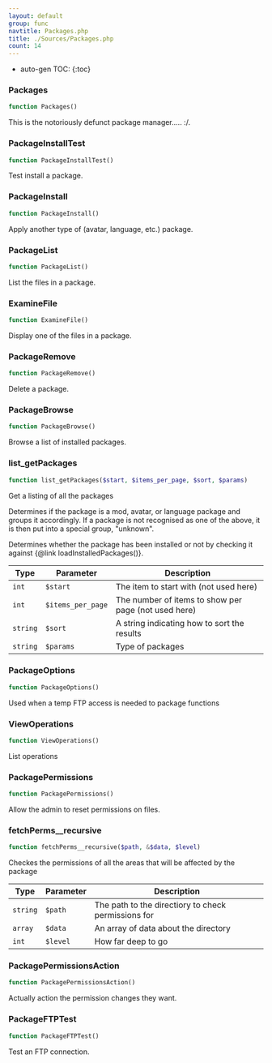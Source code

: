 ```yaml
---
layout: default
group: func
navtitle: Packages.php
title: ./Sources/Packages.php
count: 14
---
```

* auto-gen TOC:
{:toc}
### Packages

```php
function Packages()
```
This is the notoriously defunct package manager..... :/.



### PackageInstallTest

```php
function PackageInstallTest()
```
Test install a package.



### PackageInstall

```php
function PackageInstall()
```
Apply another type of (avatar, language, etc.) package.



### PackageList

```php
function PackageList()
```
List the files in a package.



### ExamineFile

```php
function ExamineFile()
```
Display one of the files in a package.



### PackageRemove

```php
function PackageRemove()
```
Delete a package.



### PackageBrowse

```php
function PackageBrowse()
```
Browse a list of installed packages.



### list_getPackages

```php
function list_getPackages($start, $items_per_page, $sort, $params)
```
Get a listing of all the packages

Determines if the package is a mod, avatar, or language package and
groups it accordingly. If a package is not recognised as one of the
above, it is then put into a special group, "unknown".

Determines whether the package has been installed or not by
checking it against {@link loadInstalledPackages()}.

Type|Parameter|Description
---|---|---
`int`|`$start`|The item to start with (not used here)
`int`|`$items_per_page`|The number of items to show per page (not used here)
`string`|`$sort`|A string indicating how to sort the results
`string`|`$params`|Type of packages

### PackageOptions

```php
function PackageOptions()
```
Used when a temp FTP access is needed to package functions



### ViewOperations

```php
function ViewOperations()
```
List operations



### PackagePermissions

```php
function PackagePermissions()
```
Allow the admin to reset permissions on files.



### fetchPerms__recursive

```php
function fetchPerms__recursive($path, &$data, $level)
```
Checkes the permissions of all the areas that will be affected by the package



Type|Parameter|Description
---|---|---
`string`|`$path`|The path to the directiory to check permissions for
`array`|`$data`|An array of data about the directory
`int`|`$level`|How far deep to go

### PackagePermissionsAction

```php
function PackagePermissionsAction()
```
Actually action the permission changes they want.



### PackageFTPTest

```php
function PackageFTPTest()
```
Test an FTP connection.



